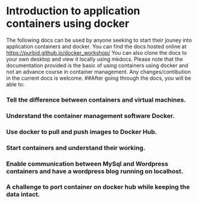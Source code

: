 # Introduction to application containers using docker
 The following docs can be used by anyone seeking to start their jouney into application containers and docker.
 You can find the docs hosted online at https://purbid.github.io/docker_workshop/
 You can also clone the docs to your own desktop and view it locally using mkdocs.
 Please note that the documentation provided is the basic of using containers using docker and not an advance course in container management. Any changes/contibution in the current docs is welcome.
 ##After going through the docs, you will be able to:
 ### Tell the difference between containers and virtual machines.
 ### Understand the container management software Docker.
 ### Use docker to pull and push images to Docker Hub.
 ### Start containers and understand their working.
 ### Enable communication between MySql and Wordpress containers and have a wordpress blog running on localhost.
 ### A challenge to port container on docker hub while keeping the data intact.
